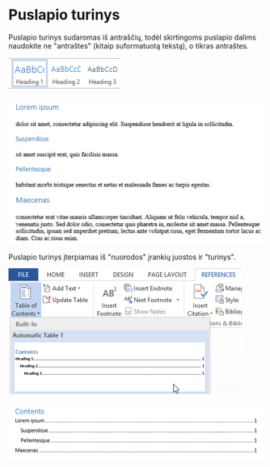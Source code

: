 # Puslapio turinys

Puslapio turinys sudaromas iš antraščių, todėl skirtingoms puslapio dalims naudokite ne "antraštes" (kitaip suformatuotą tekstą), o tikras antraštes.

![Puslapio turinys nr. 1](./puslapio-turinys-1.png)

![Puslapio turinys nr. 2](./puslapio-turinys-2.png)

Puslapio turinys įterpiamas iš "nuorodos" įrankių juostos ir "turinys".

![Puslapio turinys nr. 3](./puslapio-turinys-3.png)

![Puslapio turinys nr. 4](./puslapio-turinys-4.png)
